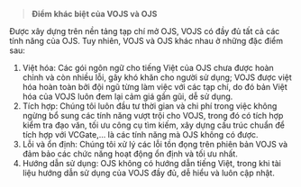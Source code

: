 > **Điểm khác biệt của VOJS và OJS**
>
Được xây dựng trên nền tảng tạp chí mở OJS, VOJS có đầy đủ tất cả các tính năng của OJS.
Tuy nhiên, VOJS và OJS khác nhau ở những đặc điểm sau:
1. Việt hóa: Các gói ngôn ngữ cho tiếng Việt của OJS chưa được hoàn chỉnh và còn nhiều lỗi, gây khó khăn cho người sử dụng; VOJS được việt hóa hoàn toàn bởi đội ngũ từng làm việc với các tạp chí, do đó bản Việt hóa của VOJS luôn đem lại cảm giá gần gũi, dễ sử dụng.
2. Tích hợp: Chúng tôi luôn đầu tư thời gian và chi phí trong việc không ngừng bổ sung các tính năng vượt trội cho VOJS, trong đó có tích hợp kiểm tra đạo văn, tối ưu công cụ tìm kiếm, xây dựng cấu trúc chuẩn để tích hợp với VCGate,... là các tính năng mà OJS không có được.
3. Lỗi và ổn định: Chúng tôi xử lý các lỗi tồn đọng trên phiên bản VOJS và đảm bảo các chức năng hoạt động ổn định và tối ưu nhất.
4. Hướng dẫn sử dụng: OJS không có hướng dẫn tiếng Việt, trong khi tài liệu hướng dẫn sử dụng của VOJS đầy đủ, dễ hiểu và luôn cập nhật.  
